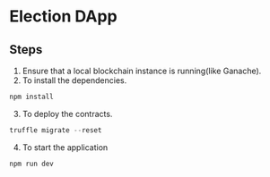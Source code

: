 Election DApp
=============
Steps
-------

 1. Ensure that a local blockchain instance is running(like Ganache).
 2. To install the dependencies.
``` js
npm install
```
 3. To deploy the contracts.
``` js
truffle migrate --reset
```
 4. To start the application
 ``` js
 npm run dev
```
